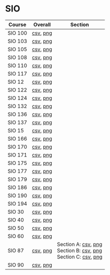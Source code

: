 # SIO

| Course | Overall | Section |
| ------ | ------- | ------- |
| SIO 100 | [csv](https://github.com/UCSD-Historical-Enrollment-Data/2023Fall/blob/main/overall/SIO%20100.csv), [png](https://raw.githubusercontent.com/UCSD-Historical-Enrollment-Data/2023Fall/main/plot_overall/SIO%20100.png) |  |
| SIO 103 | [csv](https://github.com/UCSD-Historical-Enrollment-Data/2023Fall/blob/main/overall/SIO%20103.csv), [png](https://raw.githubusercontent.com/UCSD-Historical-Enrollment-Data/2023Fall/main/plot_overall/SIO%20103.png) |  |
| SIO 105 | [csv](https://github.com/UCSD-Historical-Enrollment-Data/2023Fall/blob/main/overall/SIO%20105.csv), [png](https://raw.githubusercontent.com/UCSD-Historical-Enrollment-Data/2023Fall/main/plot_overall/SIO%20105.png) |  |
| SIO 108 | [csv](https://github.com/UCSD-Historical-Enrollment-Data/2023Fall/blob/main/overall/SIO%20108.csv), [png](https://raw.githubusercontent.com/UCSD-Historical-Enrollment-Data/2023Fall/main/plot_overall/SIO%20108.png) |  |
| SIO 110 | [csv](https://github.com/UCSD-Historical-Enrollment-Data/2023Fall/blob/main/overall/SIO%20110.csv), [png](https://raw.githubusercontent.com/UCSD-Historical-Enrollment-Data/2023Fall/main/plot_overall/SIO%20110.png) |  |
| SIO 117 | [csv](https://github.com/UCSD-Historical-Enrollment-Data/2023Fall/blob/main/overall/SIO%20117.csv), [png](https://raw.githubusercontent.com/UCSD-Historical-Enrollment-Data/2023Fall/main/plot_overall/SIO%20117.png) |  |
| SIO 12 | [csv](https://github.com/UCSD-Historical-Enrollment-Data/2023Fall/blob/main/overall/SIO%2012.csv), [png](https://raw.githubusercontent.com/UCSD-Historical-Enrollment-Data/2023Fall/main/plot_overall/SIO%2012.png) |  |
| SIO 122 | [csv](https://github.com/UCSD-Historical-Enrollment-Data/2023Fall/blob/main/overall/SIO%20122.csv), [png](https://raw.githubusercontent.com/UCSD-Historical-Enrollment-Data/2023Fall/main/plot_overall/SIO%20122.png) |  |
| SIO 124 | [csv](https://github.com/UCSD-Historical-Enrollment-Data/2023Fall/blob/main/overall/SIO%20124.csv), [png](https://raw.githubusercontent.com/UCSD-Historical-Enrollment-Data/2023Fall/main/plot_overall/SIO%20124.png) |  |
| SIO 132 | [csv](https://github.com/UCSD-Historical-Enrollment-Data/2023Fall/blob/main/overall/SIO%20132.csv), [png](https://raw.githubusercontent.com/UCSD-Historical-Enrollment-Data/2023Fall/main/plot_overall/SIO%20132.png) |  |
| SIO 136 | [csv](https://github.com/UCSD-Historical-Enrollment-Data/2023Fall/blob/main/overall/SIO%20136.csv), [png](https://raw.githubusercontent.com/UCSD-Historical-Enrollment-Data/2023Fall/main/plot_overall/SIO%20136.png) |  |
| SIO 137 | [csv](https://github.com/UCSD-Historical-Enrollment-Data/2023Fall/blob/main/overall/SIO%20137.csv), [png](https://raw.githubusercontent.com/UCSD-Historical-Enrollment-Data/2023Fall/main/plot_overall/SIO%20137.png) |  |
| SIO 15 | [csv](https://github.com/UCSD-Historical-Enrollment-Data/2023Fall/blob/main/overall/SIO%2015.csv), [png](https://raw.githubusercontent.com/UCSD-Historical-Enrollment-Data/2023Fall/main/plot_overall/SIO%2015.png) |  |
| SIO 166 | [csv](https://github.com/UCSD-Historical-Enrollment-Data/2023Fall/blob/main/overall/SIO%20166.csv), [png](https://raw.githubusercontent.com/UCSD-Historical-Enrollment-Data/2023Fall/main/plot_overall/SIO%20166.png) |  |
| SIO 170 | [csv](https://github.com/UCSD-Historical-Enrollment-Data/2023Fall/blob/main/overall/SIO%20170.csv), [png](https://raw.githubusercontent.com/UCSD-Historical-Enrollment-Data/2023Fall/main/plot_overall/SIO%20170.png) |  |
| SIO 171 | [csv](https://github.com/UCSD-Historical-Enrollment-Data/2023Fall/blob/main/overall/SIO%20171.csv), [png](https://raw.githubusercontent.com/UCSD-Historical-Enrollment-Data/2023Fall/main/plot_overall/SIO%20171.png) |  |
| SIO 175 | [csv](https://github.com/UCSD-Historical-Enrollment-Data/2023Fall/blob/main/overall/SIO%20175.csv), [png](https://raw.githubusercontent.com/UCSD-Historical-Enrollment-Data/2023Fall/main/plot_overall/SIO%20175.png) |  |
| SIO 177 | [csv](https://github.com/UCSD-Historical-Enrollment-Data/2023Fall/blob/main/overall/SIO%20177.csv), [png](https://raw.githubusercontent.com/UCSD-Historical-Enrollment-Data/2023Fall/main/plot_overall/SIO%20177.png) |  |
| SIO 179 | [csv](https://github.com/UCSD-Historical-Enrollment-Data/2023Fall/blob/main/overall/SIO%20179.csv), [png](https://raw.githubusercontent.com/UCSD-Historical-Enrollment-Data/2023Fall/main/plot_overall/SIO%20179.png) |  |
| SIO 186 | [csv](https://github.com/UCSD-Historical-Enrollment-Data/2023Fall/blob/main/overall/SIO%20186.csv), [png](https://raw.githubusercontent.com/UCSD-Historical-Enrollment-Data/2023Fall/main/plot_overall/SIO%20186.png) |  |
| SIO 190 | [csv](https://github.com/UCSD-Historical-Enrollment-Data/2023Fall/blob/main/overall/SIO%20190.csv), [png](https://raw.githubusercontent.com/UCSD-Historical-Enrollment-Data/2023Fall/main/plot_overall/SIO%20190.png) |  |
| SIO 194 | [csv](https://github.com/UCSD-Historical-Enrollment-Data/2023Fall/blob/main/overall/SIO%20194.csv), [png](https://raw.githubusercontent.com/UCSD-Historical-Enrollment-Data/2023Fall/main/plot_overall/SIO%20194.png) |  |
| SIO 30 | [csv](https://github.com/UCSD-Historical-Enrollment-Data/2023Fall/blob/main/overall/SIO%2030.csv), [png](https://raw.githubusercontent.com/UCSD-Historical-Enrollment-Data/2023Fall/main/plot_overall/SIO%2030.png) |  |
| SIO 40 | [csv](https://github.com/UCSD-Historical-Enrollment-Data/2023Fall/blob/main/overall/SIO%2040.csv), [png](https://raw.githubusercontent.com/UCSD-Historical-Enrollment-Data/2023Fall/main/plot_overall/SIO%2040.png) |  |
| SIO 50 | [csv](https://github.com/UCSD-Historical-Enrollment-Data/2023Fall/blob/main/overall/SIO%2050.csv), [png](https://raw.githubusercontent.com/UCSD-Historical-Enrollment-Data/2023Fall/main/plot_overall/SIO%2050.png) |  |
| SIO 60 | [csv](https://github.com/UCSD-Historical-Enrollment-Data/2023Fall/blob/main/overall/SIO%2060.csv), [png](https://raw.githubusercontent.com/UCSD-Historical-Enrollment-Data/2023Fall/main/plot_overall/SIO%2060.png) |  |
| SIO 87 | [csv](https://github.com/UCSD-Historical-Enrollment-Data/2023Fall/blob/main/overall/SIO%2087.csv), [png](https://raw.githubusercontent.com/UCSD-Historical-Enrollment-Data/2023Fall/main/plot_overall/SIO%2087.png) | Section A: [csv](https://github.com/UCSD-Historical-Enrollment-Data/2023Fall/blob/main/section/SIO%2087_A.csv), [png](https://raw.githubusercontent.com/UCSD-Historical-Enrollment-Data/2023Fall/main/plot_section/SIO%2087_A.png)<br>Section B: [csv](https://github.com/UCSD-Historical-Enrollment-Data/2023Fall/blob/main/section/SIO%2087_B.csv), [png](https://raw.githubusercontent.com/UCSD-Historical-Enrollment-Data/2023Fall/main/plot_section/SIO%2087_B.png)<br>Section C: [csv](https://github.com/UCSD-Historical-Enrollment-Data/2023Fall/blob/main/section/SIO%2087_C.csv), [png](https://raw.githubusercontent.com/UCSD-Historical-Enrollment-Data/2023Fall/main/plot_section/SIO%2087_C.png) |
| SIO 90 | [csv](https://github.com/UCSD-Historical-Enrollment-Data/2023Fall/blob/main/overall/SIO%2090.csv), [png](https://raw.githubusercontent.com/UCSD-Historical-Enrollment-Data/2023Fall/main/plot_overall/SIO%2090.png) |  |
